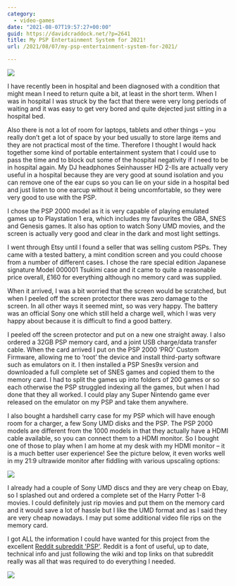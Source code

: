 ```yaml
---
category:
  - video-games
date: "2021-08-07T19:57:27+00:00"
guid: https://davidcraddock.net/?p=2641
title: My PSP Entertainment System for 2021!
url: /2021/08/07/my-psp-entertainment-system-for-2021/

---
```

![](/wp-content/uploads/2021/08/psp.jpg)

I have recently been in hospital and been diagnosed with a condition that might mean I need to return quite a bit, at least in the short term. When I was in hospital I was struck by the fact that there were very long periods of waiting and it was easy to get very bored and quite dejected just sitting in a hospital bed.

Also there is not a lot of room for laptops, tablets and other things – you really don’t get a lot of space by your bed usually to store large items and they are not practical most of the time. Therefore I thought I would hack together some kind of portable entertainment system that I could use to pass the time and to block out some of the hospital negativity if I need to be in hospital again. My DJ headphones Seinhausser HD 2-IIs are actually very useful in a hospital because they are very good at sound isolation and you can remove one of the ear cups so you can lie on your side in a hospital bed and just listen to one earcup without it being uncomfortable, so they were very good to use with the PSP.

I chose the PSP 2000 model as it is very capable of playing emulated games up to Playstation 1 era, which includes my favourites the GBA, SNES and Genesis games. It also has option to watch Sony UMD movies, and the screen is actually very good and clear in the dark and most light settings.

I went through Etsy until I found a seller that was selling custom PSPs. They came with a tested battery, a mint condition screen and you could choose from a number of different cases. I chose the rare special edition Japanese signature Model 000001 Tsukimi case and it came to quite a reasonable price overall, £160 for everything although no memory card was supplied.

When it arrived, I was a bit worried that the screen would be scratched, but when I peeled off the screen protector there was zero damage to the screen. In all other ways it seemed mint, so was very happy. The battery was an official Sony one which still held a charge well, which I was very happy about because it is difficult to find a good battery.

I peeled off the screen protector and put on a new one straight away. I also ordered a 32GB PSP memory card, and a joint USB charge/data transfer cable. When the card arrived I put on the PSP 2000 ‘PRO’ Custom Firmware, allowing me to ‘root’ the device and install third-party software such as emulators on it. I then installed a PSP Snes9x version and downloaded a full complete set of SNES games and copied them to the memory card. I had to split the games up into folders of 200 games or so each otherwise the PSP struggled indexing all the games, but when I had done that they all worked. I could play any Super Nintendo game ever released on the emulator on my PSP and take them anywhere.

I also bought a hardshell carry case for my PSP which will have enough room for a charger, a few Sony UMD disks and the PSP. The PSP 2000 models are different from the 1000 models in that they actually have a HDMI cable available, so you can connect them to a HDMI monitor. So I bought one of those to play when I am home at my desk with my HDMI monitor – it is a much better user experience! See the picture below, it even works well in my 21:9 ultrawide monitor after fiddling with various upscaling options:

![](/wp-content/uploads/2021/08/mgs.jpg)

I already had a couple of Sony UMD discs and they are very cheap on Ebay, so I splashed out and ordered a complete set of the Harry Potter 1-8 movies. I could definitely just rip movies and put them on the memory card and it would save a lot of hassle but I like the UMD format and as I said they are very cheap nowadays. I may put some additional video file rips on the memory card.

I got ALL the information I could have wanted for this project from the excellent [Reddit subreddit 'PSP'](https://reddit.com/r/psp). Reddit is a font of useful, up to date, technical info and just following the wiki and top links on that subreddit really was all that was required to do everything I needed.

![](/wp-content/uploads/2021/08/img_20210807_205006.jpg)
